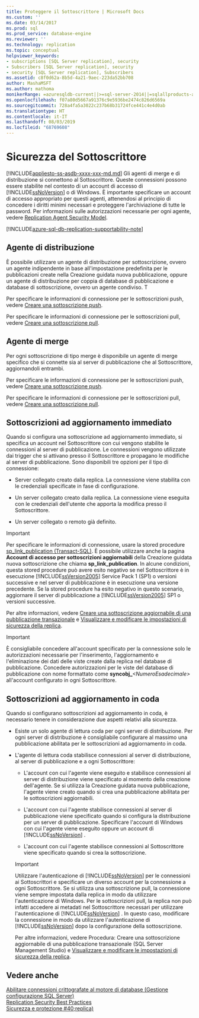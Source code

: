 ```yaml
---
title: Proteggere il Sottoscrittore | Microsoft Docs
ms.custom: ''
ms.date: 03/14/2017
ms.prod: sql
ms.prod_service: database-engine
ms.reviewer: ''
ms.technology: replication
ms.topic: conceptual
helpviewer_keywords:
- subscriptions [SQL Server replication], security
- Subscribers [SQL Server replication], security
- security [SQL Server replication], Subscribers
ms.assetid: c8f0d62a-8b5d-4a21-9aec-223da52bb708
author: MashaMSFT
ms.author: mathoma
monikerRange: =azuresqldb-current||>=sql-server-2014||=sqlallproducts-allversions
ms.openlocfilehash: f07a80d5667a91376c9e5936be2474c826d6569a
ms.sourcegitcommit: 728a4fa5a3022c237b68b31724fce441c4e4d0ab
ms.translationtype: HT
ms.contentlocale: it-IT
ms.lasthandoff: 08/03/2019
ms.locfileid: "68769608"
---
```

# <a name="secure-the-subscriber"></a>Sicurezza del Sottoscrittore
[!INCLUDE[appliesto-ss-asdb-xxxx-xxx-md.md](../../../includes/appliesto-ss-asdb-xxxx-xxx-md.md)]
  Gli agenti di merge e di distribuzione si connettono al Sottoscrittore. Queste connessioni possono essere stabilite nel contesto di un account di accesso di [!INCLUDE[ssNoVersion](../../../includes/ssnoversion-md.md)] o di Windows. È importante specificare un account di accesso appropriato per questi agenti, attenendosi al principio di concedere i diritti minimi necessari e proteggere l'archiviazione di tutte le password. Per informazioni sulle autorizzazioni necessarie per ogni agente, vedere [Replication Agent Security Model](../../../relational-databases/replication/security/replication-agent-security-model.md).  

[!INCLUDE[azure-sql-db-replication-supportability-note](../../../includes/azure-sql-db-replication-supportability-note.md)]
  
## <a name="distribution-agent"></a>Agente di distribuzione  
 È possibile utilizzare un agente di distribuzione per sottoscrizione, ovvero un agente indipendente in base all'impostazione predefinita per le pubblicazioni create nella Creazione guidata nuova pubblicazione, oppure un agente di distribuzione per coppia di database di pubblicazione e database di sottoscrizione, ovvero un agente condiviso. T  
  
 Per specificare le informazioni di connessione per le sottoscrizioni push, vedere [Creare una sottoscrizione push](../../../relational-databases/replication/create-a-push-subscription.md).  
  
 Per specificare le informazioni di connessione per le sottoscrizioni pull, vedere [Creare una sottoscrizione pull](../../../relational-databases/replication/create-a-pull-subscription.md).  
  
## <a name="merge-agent"></a>Agente di merge  
 Per ogni sottoscrizione di tipo merge è disponibile un agente di merge specifico che si connette sia al server di pubblicazione che al Sottoscrittore, aggiornandoli entrambi.  
  
 Per specificare le informazioni di connessione per le sottoscrizioni push, vedere [Creare una sottoscrizione push](../../../relational-databases/replication/create-a-push-subscription.md).  
  
 Per specificare le informazioni di connessione per le sottoscrizioni pull, vedere [Creare una sottoscrizione pull](../../../relational-databases/replication/create-a-pull-subscription.md).  
  
## <a name="immediate-updating-subscriptions"></a>Sottoscrizioni ad aggiornamento immediato  
 Quando si configura una sottoscrizione ad aggiornamento immediato, si specifica un account nel Sottoscrittore con cui vengono stabilite le connessioni al server di pubblicazione. Le connessioni vengono utilizzate dai trigger che si attivano presso il Sottoscrittore e propagano le modifiche al server di pubblicazione. Sono disponibili tre opzioni per il tipo di connessione:  
  
-   Server collegato creato dalla replica. La connessione viene stabilita con le credenziali specificate in fase di configurazione.  
  
-   Un server collegato creato dalla replica. La connessione viene eseguita con le credenziali dell'utente che apporta la modifica presso il Sottoscrittore.  
  
-   Un server collegato o remoto già definito.  
  
> [!IMPORTANT]  
>  Per specificare le informazioni di connessione, usare la stored procedure [sp_link_publication &#40;Transact-SQL&#41;](../../../relational-databases/system-stored-procedures/sp-link-publication-transact-sql.md). È possibile utilizzare anche la pagina **Account di accesso per sottoscrizioni aggiornabili** della Creazione guidata nuova sottoscrizione che chiama **sp_link_publication**. In alcune condizioni, questa stored procedure può avere esito negativo se nel Sottoscrittore è in esecuzione [!INCLUDE[ssVersion2005](../../../includes/ssversion2005-md.md)] Service Pack 1 (SP1) o versioni successive e nel server di pubblicazione è in esecuzione una versione precedente. Se la stored procedure ha esito negativo in questo scenario, aggiornare il server di pubblicazione a [!INCLUDE[ssVersion2005](../../../includes/ssversion2005-md.md)] SP1 o versioni successive.  
  
 Per altre informazioni, vedere [Creare una sottoscrizione aggiornabile di una pubblicazione transazionale](../../../relational-databases/replication/publish/create-an-updatable-subscription-to-a-transactional-publication.md) e [Visualizzare e modificare le impostazioni di sicurezza della replica](../../../relational-databases/replication/security/view-and-modify-replication-security-settings.md).  
  
> [!IMPORTANT]  
>  È consigliabile concedere all'account specificato per la connessione solo le autorizzazioni necessarie per l'inserimento, l'aggiornamento e l'eliminazione dei dati delle viste create dalla replica nel database di pubblicazione. Concedere autorizzazioni per le viste del database di pubblicazione con nome formattato come **syncobj_***\<NumeroEsadecimale>* all'account configurato in ogni Sottoscrittore.  
  
## <a name="queued-updating-subscriptions"></a>Sottoscrizioni ad aggiornamento in coda  
 Quando si configurano sottoscrizioni ad aggiornamento in coda, è necessario tenere in considerazione due aspetti relativi alla sicurezza.  
  
-   Esiste un solo agente di lettura coda per ogni server di distribuzione. Per ogni server di distribuzione è consigliabile configurare al massimo una pubblicazione abilitata per le sottoscrizioni ad aggiornamento in coda.  
  
-   L'agente di lettura coda stabilisce connessioni al server di distribuzione, al server di pubblicazione e a ogni Sottoscrittore:  
  
    -   L'account con cui l'agente viene eseguito e stabilisce connessioni al server di distribuzione viene specificato al momento della creazione dell'agente. Se si utilizza la Creazione guidata nuova pubblicazione, l'agente viene creato quando si crea una pubblicazione abilitata per le sottoscrizioni aggiornabili.  
  
    -   L'account con cui l'agente stabilisce connessioni al server di pubblicazione viene specificato quando si configura la distribuzione per un server di pubblicazione. Specificare l'account di Windows con cui l'agente viene eseguito oppure un account di [!INCLUDE[ssNoVersion](../../../includes/ssnoversion-md.md)] .  
  
    -   L'account con cui l'agente stabilisce connessioni al Sottoscrittore viene specificato quando si crea la sottoscrizione.  
  
    > [!IMPORTANT]  
    >  Utilizzare l'autenticazione di [!INCLUDE[ssNoVersion](../../../includes/ssnoversion-md.md)] per le connessioni ai Sottoscrittori e specificare un diverso account per la connessione a ogni Sottoscrittore. Se si utilizza una sottoscrizione pull, la connessione viene sempre impostata dalla replica in modo da utilizzare l'autenticazione di Windows. Per le sottoscrizioni pull, la replica non può infatti accedere ai metadati nel Sottoscrittore necessari per utilizzare l'autenticazione di [!INCLUDE[ssNoVersion](../../../includes/ssnoversion-md.md)] . In questo caso, modificare la connessione in modo da utilizzare l'autenticazione di [!INCLUDE[ssNoVersion](../../../includes/ssnoversion-md.md)] dopo la configurazione della sottoscrizione.  
  
     Per altre informazioni, vedere Procedura: Creare una sottoscrizione aggiornabile di una pubblicazione transazionale (SQL Server Management Studio) e [Visualizzare e modificare le impostazioni di sicurezza della replica](../../../relational-databases/replication/security/view-and-modify-replication-security-settings.md).  
  
## <a name="see-also"></a>Vedere anche  
 [Abilitare connessioni crittografate al motore di database &#40;Gestione configurazione SQL Server&#41;](../../../database-engine/configure-windows/enable-encrypted-connections-to-the-database-engine.md)   
 [Replication Security Best Practices](../../../relational-databases/replication/security/replication-security-best-practices.md)   
 [Sicurezza e protezione #40;replica&#41;](../../../relational-databases/replication/security/view-and-modify-replication-security-settings.md)  
  
  
